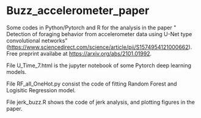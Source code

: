 # Buzz_accelerometer_paper

Some codes in Python/Pytorch and R for the analysis in the paper " Detection of foraging behavior from accelerometer data using U-Net type convolutional networks" (https://www.sciencedirect.com/science/article/pii/S1574954121000662).
Free preprint availabe at https://arxiv.org/abs/2101.01992.

File U_Time_7.html is the jupyter notebook of some Pytorch deep learning models.

File RF_all_OneHot.py consist the code of fitting Random Forest and Logisitic Regression model.

File jerk_buzz.R shows the code of jerk analysis, and plotting figures in the paper.
